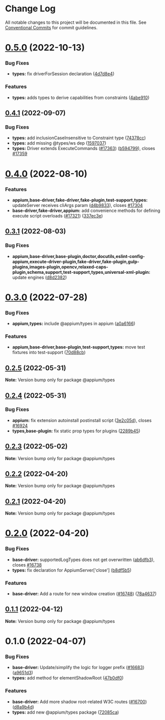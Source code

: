 # Change Log

All notable changes to this project will be documented in this file.
See [Conventional Commits](https://conventionalcommits.org) for commit guidelines.

# [0.5.0](https://github.com/appium/appium/compare/@appium/types@0.4.1...@appium/types@0.5.0) (2022-10-13)


### Bug Fixes

* **types:** fix driverForSession declaration ([4d7d8e4](https://github.com/appium/appium/commit/4d7d8e4d38563aca5e9070ecab30aecad3205937))


### Features

* **types:** adds types to derive capabilities from constraints ([4abe910](https://github.com/appium/appium/commit/4abe91004d4089e4280494a6d285b074c33a43c1))





## [0.4.1](https://github.com/appium/appium/compare/@appium/types@0.4.0...@appium/types@0.4.1) (2022-09-07)


### Bug Fixes

* **types:** add inclusionCaseInsensitive to Constraint type ([74378cc](https://github.com/appium/appium/commit/74378cca66b365083850d189e5922de3a2c5f488))
* **types:** add missing @types/ws dep ([1597037](https://github.com/appium/appium/commit/159703744f18566bf3a46e0a2c5b9ac0073e5458))
* **types:** Driver extends ExecuteCommands ([#17363](https://github.com/appium/appium/issues/17363)) ([b594799](https://github.com/appium/appium/commit/b5947991cff4f78fd4e0de4155d10f47f75a19f9)), closes [#17359](https://github.com/appium/appium/issues/17359)





# [0.4.0](https://github.com/appium/appium/compare/@appium/types@0.3.1...@appium/types@0.4.0) (2022-08-10)


### Features

* **appium,base-driver,fake-driver,fake-plugin,test-support,types:** updateServer receives cliArgs param ([d4b9833](https://github.com/appium/appium/commit/d4b983328af21d1e5c27a91e438e7934eb152ab1)), closes [#17304](https://github.com/appium/appium/issues/17304)
* **base-driver,fake-driver,appium:** add convenience methods for defining execute script overloads ([#17321](https://github.com/appium/appium/issues/17321)) ([337ec3e](https://github.com/appium/appium/commit/337ec3e7ba216dd6f8cdc88143ecaa4c75f5d266))





## [0.3.1](https://github.com/appium/appium/compare/@appium/types@0.3.0...@appium/types@0.3.1) (2022-08-03)


### Bug Fixes

* **appium,base-driver,base-plugin,doctor,docutils,eslint-config-appium,execute-driver-plugin,fake-driver,fake-plugin,gulp-plugins,images-plugin,opencv,relaxed-caps-plugin,schema,support,test-support,types,universal-xml-plugin:** update engines ([d8d2382](https://github.com/appium/appium/commit/d8d2382327ba7b7db8a4d1cad987c0e60184c92d))





# [0.3.0](https://github.com/appium/appium/compare/@appium/types@0.2.5...@appium/types@0.3.0) (2022-07-28)


### Bug Fixes

* **appium,types:** include @appium/types in appium ([a0a6166](https://github.com/appium/appium/commit/a0a6166738f3db32f2512681914c4c5410cd4b28))


### Features

* **appium,base-driver,base-plugin,test-support,types:** move test fixtures into test-support ([70d88cb](https://github.com/appium/appium/commit/70d88cb86f28354efe313cc6be6a0afef20b38b3))





## [0.2.5](https://github.com/appium/appium/compare/@appium/types@0.2.4...@appium/types@0.2.5) (2022-05-31)

**Note:** Version bump only for package @appium/types





## [0.2.4](https://github.com/appium/appium/compare/@appium/types@0.2.3...@appium/types@0.2.4) (2022-05-31)


### Bug Fixes

* **appium:** fix extension autoinstall postinstall script ([3e2c05d](https://github.com/appium/appium/commit/3e2c05d8a290072484afde34fe5fd968618f6359)), closes [#16924](https://github.com/appium/appium/issues/16924)
* **types,base-plugin:** fix static prop types for plugins ([2289b45](https://github.com/appium/appium/commit/2289b4527208c595b2758b9b14d86a2ab91ac15f))





## [0.2.3](https://github.com/appium/appium/compare/@appium/types@0.2.2...@appium/types@0.2.3) (2022-05-02)

**Note:** Version bump only for package @appium/types





## [0.2.2](https://github.com/appium/appium/compare/@appium/types@0.2.1...@appium/types@0.2.2) (2022-04-20)

**Note:** Version bump only for package @appium/types





## [0.2.1](https://github.com/appium/appium/compare/@appium/types@0.2.0...@appium/types@0.2.1) (2022-04-20)

**Note:** Version bump only for package @appium/types





# [0.2.0](https://github.com/appium/appium/compare/@appium/types@0.1.1...@appium/types@0.2.0) (2022-04-20)


### Bug Fixes

* **base-driver:** supportedLogTypes does not get overwritten ([ab6dfb3](https://github.com/appium/appium/commit/ab6dfb3158e192b42313d6b1d8648ffc672af8bd)), closes [#16738](https://github.com/appium/appium/issues/16738)
* **types:** fix declaration for AppiumServer['close'] ([b8df5b5](https://github.com/appium/appium/commit/b8df5b5c38a9e1741af3386acf49a842a82648fc))


### Features

* **base-driver:** Add a route for new window creation ([#16748](https://github.com/appium/appium/issues/16748)) ([78a4637](https://github.com/appium/appium/commit/78a46375aed016feb6e2b20299cc834d2d24e1cb))





## [0.1.1](https://github.com/appium/appium/compare/@appium/types@0.1.0...@appium/types@0.1.1) (2022-04-12)

**Note:** Version bump only for package @appium/types





# 0.1.0 (2022-04-07)


### Bug Fixes

* **base-driver:** Update/simplify the logic for logger prefix ([#16683](https://github.com/appium/appium/issues/16683)) ([a9651d3](https://github.com/appium/appium/commit/a9651d3c59caf0b1be1b85b5185192578925f3ac))
* **types:** add method for elementShadowRoot ([47b0df0](https://github.com/appium/appium/commit/47b0df06ecb6f0a66a0f70c71ede9755557dbc71))


### Features

* **base-driver:** Add more shadow root-related W3C routes ([#16700](https://github.com/appium/appium/issues/16700)) ([d8a9b4d](https://github.com/appium/appium/commit/d8a9b4da362c0ee3d1616595a9f652a59b178065))
* **types:** add new @appium/types package ([72085ca](https://github.com/appium/appium/commit/72085caa0a4030d8495fa1c66b092069aeebb20b))
